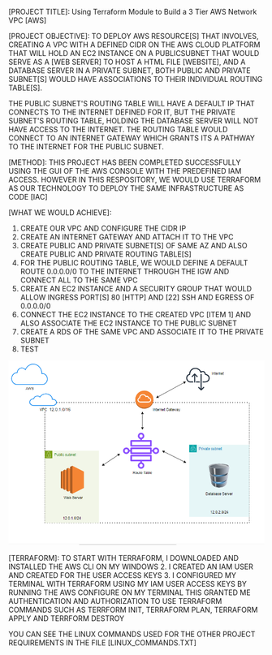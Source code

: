 [PROJECT TITLE]: Using Terraform Module to Build a 3 Tier AWS Network VPC [AWS]

[PROJECT OBJECTIVE]: TO DEPLOY AWS RESOURCE[S] THAT INVOLVES, CREATING A VPC WITH A DEFINED CIDR ON THE AWS CLOUD PLATFORM THAT WILL HOLD AN EC2 INSTANCE ON A PUBLICSUBNET THAT WOULD SERVE AS A [WEB SERVER] TO HOST A HTML FILE [WEBSITE], AND A DATABASE SERVER IN A PRIVATE SUBNET, BOTH PUBLIC AND PRIVATE SUBNET[S] WOULD HAVE ASSOCIATIONS TO THEIR INDIVIDUAL ROUTING TABLE[S].

THE PUBLIC SUBNET'S ROUTING TABLE WILL HAVE A DEFAULT IP THAT CONNECTS TO THE INTERNET DEFINED FOR IT, BUT THE PRIVATE SUBNET'S ROUTING TABLE, HOLDING THE DATABASE SERVER WILL NOT HAVE ACCESS TO THE INTERNET.
THE ROUTING TABLE WOULD CONNECT TO AN INTERNET GATEWAY WHICH GRANTS ITS A PATHWAY TO THE INTERNET FOR THE PUBLIC SUBNET.

[METHOD]: THIS PROJECT HAS BEEN COMPLETED SUCCESSFULLY USING THE GUI OF THE AWS CONSOLE WITH THE PREDEFINED IAM ACCESS. 
HOWEVER IN THIS RESPOSITORY, WE WOULD USE TERRAFORM AS OUR TECHNOLOGY TO DEPLOY THE SAME INFRASTRUCTURE AS CODE [IAC]

[WHAT WE WOULD ACHIEVE]:

1. CREATE OUR VPC AND CONFIGURE THE CIDR IP
2. CREATE AN INTERNET GATEWAY AND ATTACH IT TO THE VPC 
3. CREATE PUBLIC AND PRIVATE SUBNET[S] OF SAME AZ AND ALSO CREATE PUBLIC AND PRIVATE ROUTING TABLE[S] 
4. FOR THE PUBLIC ROUTING TABLE, WE WOULD DEFINE A DEFAULT ROUTE 0.0.0.0/0 TO THE INTERNET THROUGH THE IGW AND CONNECT ALL TO THE SAME VPC
5. CREATE AN EC2 INSTANCE AND A SECURITY GROUP THAT WOULD ALLOW INGRESS PORT[S] 80 [HTTP] AND [22] SSH AND EGRESS OF 0.0.0.0/0
6. CONNECT THE EC2 INSTANCE TO THE CREATED VPC [ITEM 1] AND ALSO ASSOCIATE THE EC2 INSTANCE TO THE PUBLIC SUBNET
7. CREATE A RDS OF THE SAME VPC AND ASSOCIATE IT TO THE PRIVATE SUBNET
8. TEST

![TECHNICAL DESIGN](project-plan.png)

[TERRAFORM]: TO START WITH TERRAFORM, I DOWNLOADED AND INSTALLED THE AWS CLI ON MY WINDOWS
2. I CREATED AN IAM USER AND CREATED FOR THE USER ACCESS KEYS
3. I CONFIGURED MY TERMINAL WITH TERRAFORM USING MY IAM USER ACCESS KEYS BY RUNNING THE AWS CONFIGURE ON MY TERMINAL
THIS GRANTED ME AUTHENTICATION AND AUTHORIZATION TO USE TERRAFORM COMMANDS SUCH AS TERRFORM INIT, TERRAFORM PLAN, TERRAFORM APPLY AND TERRFORM DESTROY

YOU CAN SEE THE LINUX COMMANDS USED FOR THE OTHER PROJECT REQUIREMENTS IN THE FILE [LINUX_COMMANDS.TXT]



